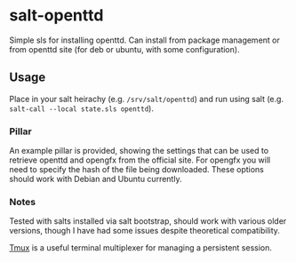 # salt-openttd

Simple sls for installing openttd. Can install from package management or from openttd site (for deb or ubuntu, with some configuration).

## Usage

Place in your salt heirachy (e.g. ```/srv/salt/openttd```) and run using salt (e.g. ```salt-call --local state.sls openttd```).

### Pillar

An example pillar is provided, showing the settings that can be used to retrieve openttd and opengfx from the official site. For opengfx you will need to specify the hash of the file being downloaded. These options should work with Debian and Ubuntu currently.

### Notes

Tested with salts installed via salt bootstrap, should work with various older versions, though I have had some issues despite theoretical compatibility.

[Tmux](https://tmux.github.io/) is a useful terminal multiplexer for managing a persistent session.
